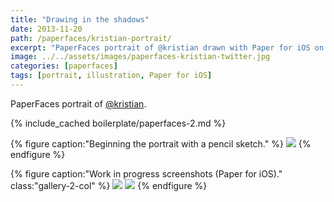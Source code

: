 ```yaml
---
title: "Drawing in the shadows"
date: 2013-11-20
path: /paperfaces/kristian-portrait/
excerpt: "PaperFaces portrait of @kristian drawn with Paper for iOS on an iPad."
image: ../../assets/images/paperfaces-kristian-twitter.jpg
categories: [paperfaces]
tags: [portrait, illustration, Paper for iOS]
---
```


PaperFaces portrait of [@kristian](https://twitter.com/kristian).

{% include_cached boilerplate/paperfaces-2.md %}

{% figure caption:"Beginning the portrait with a pencil sketch." %}
[![](../../assets/images/paperfaces-kristian-process-1-750.jpg)](../../assets/images/paperfaces-kristian-process-1-lg.jpg)
{% endfigure %}

{% figure caption:"Work in progress screenshots (Paper for iOS)." class:"gallery-2-col" %}
[![](../../assets/images/paperfaces-kristian-process-2-600.jpg)](../../assets/images/paperfaces-kristian-process-2-lg.jpg)
[![](../../assets/images/paperfaces-kristian-process-3-600.jpg)](../../assets/images/paperfaces-kristian-process-3-lg.jpg)
{% endfigure %}
